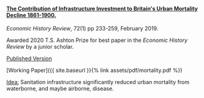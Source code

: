 ---
---

#### [The Contribution of Infrastructure Investment to Britain's Urban Mortality Decline 1861-1900.](https://onlinelibrary.wiley.com/doi/abs/10.1111/ehr.12699)

_Economic History Review_, 72(1) pp 233-259, February 2019.

Awarded 2020 T.S. Ashton Prize for best paper in the _Economic History Review_ by a junior scholar.

[Published Version](https://onlinelibrary.wiley.com/doi/abs/10.1111/ehr.12699)

[Working Paper]({{ site.baseurl }}{% link assets/pdf/mortality.pdf %})

<ins>Idea:</ins> Sanitation infrastructure significantly reduced urban mortality from waterborne, and maybe airborne, disease.
